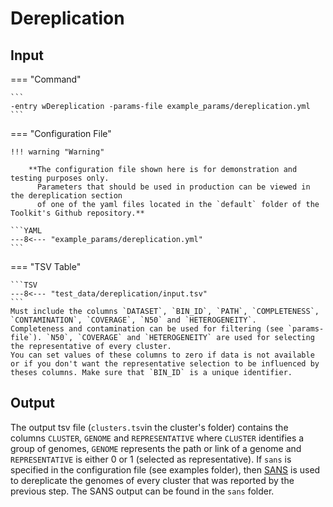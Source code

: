 # Dereplication

## Input

=== "Command"

    ```
    -entry wDereplication -params-file example_params/dereplication.yml
    ```

=== "Configuration File"

    !!! warning "Warning"
     
        **The configuration file shown here is for demonstration and testing purposes only. 
          Parameters that should be used in production can be viewed in the dereplication section 
          of one of the yaml files located in the `default` folder of the Toolkit's Github repository.**

    ```YAML
    ---8<--- "example_params/dereplication.yml"
    ```

=== "TSV Table"

    ```TSV
    ---8<--- "test_data/dereplication/input.tsv"
    ```
    Must include the columns `DATASET`, `BIN_ID`, `PATH`, `COMPLETENESS`, `CONTAMINATION`, `COVERAGE`, `N50` and `HETEROGENEITY`. 
    Completeness and contamination can be used for filtering (see `params-file`). `N50`, `COVERAGE` and `HETEROGENEITY` are used for selecting the representative of every cluster.
    You can set values of these columns to zero if data is not available or if you don't want the representative selection to be influenced by theses columns. Make sure that `BIN_ID` is a unique identifier.

## Output

The output tsv file (`clusters.tsv`in the cluster's folder) contains the columns `CLUSTER`, `GENOME` and `REPRESENTATIVE` where `CLUSTER` identifies a group of genomes, `GENOME` represents the path or
link of a genome and `REPRESENTATIVE` is either 0 or 1 (selected as representative).
If `sans` is specified in the configuration file (see examples folder), then [SANS](https://gitlab.ub.uni-bielefeld.de/gi/sans) is used to dereplicate the genomes of every cluster that was reported by the previous step. 
The SANS output can be found in the `sans` folder.
